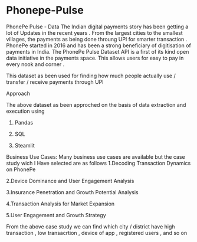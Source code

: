 # Phonepe-Pulse
PhonePe Pulse - Data 
The Indian digital payments story has been getting a lot of Updates in the recent years . From the largest cities to the smallest villages, the payments as being done throung UPI for smarter transaction . PhonePe started in 2016 and has been a strong beneficiary of digitisation of payments in India. The PhonePe Pulse Dataset API is a first of its kind open data initiative in the payments space. This allows users for easy to pay in every nook and corner .


This dataset as been used for finding how much people actually use / transfer / receive payments through UPI

Approach

The above dataset as been approched on the basis of data extraction and execution using 

1. Pandas

2. SQL
   
3. Steamlit

Business Use Cases:
     Many business use cases are available but the case study wich I Have selected are as follows
1.Decoding Transaction Dynamics on PhonePe

2.Device Dominance and User Engagement Analysis

3.Insurance Penetration and Growth Potential Analysis

4.Transaction Analysis for Market Expansion

5.User Engagement and Growth Strategy

From the above case study we can find which city / district have high transaction , low transacrtion , device of app , registered users , and so on 

